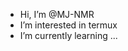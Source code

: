 -  Hi, I’m @MJ-NMR
-  I’m interested in termux 
-  I’m currently learning ...

<!---
MJ-NMR/MJ-NMR is a ✨ special ✨ repository because its `README.md` (this file) appears on your GitHub profile.
You can click the Preview link to take a look at your changes.
--->
